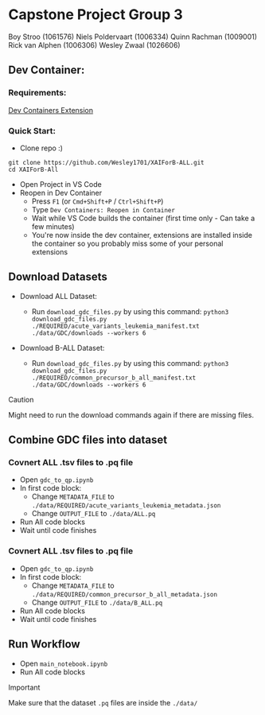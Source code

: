 # Capstone Project Group 3
Boy Stroo (1061576)
Niels Poldervaart (1006334)
Quinn Rachman (1009001)
Rick van Alphen (1006306)
Wesley Zwaal (1026606)

## Dev Container:
### Requirements:
[Dev Containers Extension](https://marketplace.visualstudio.com/items?itemName=ms-vscode-remote.remote-containers)

### Quick Start:
- Clone repo :)
```
git clone https://github.com/Wesley1701/XAIForB-ALL.git
cd XAIForB-All
```
- Open Project in VS Code
- Reopen in Dev Container
  - Press `F1` (or `Cmd+Shift+P` / `Ctrl+Shift+P`)
  - Type `Dev Containers: Reopen in Container`
  - Wait while VS Code builds the container (first time only - Can take a few minutes)
  - You're now inside the dev container, extensions are installed inside the container so you probably miss some of your personal extensions

## Download Datasets
- Download ALL Dataset:
  - Run `download_gdc_files.py` by using this command: `python3 download_gdc_files.py ./REQUIRED/acute_variants_leukemia_manifest.txt ./data/GDC/downloads --workers 6`

- Download B-ALL Dataset:
  - Run `download_gdc_files.py` by using this command: `python3 download_gdc_files.py ./REQUIRED/common_precursor_b_all_manifest.txt ./data/GDC/downloads --workers 6`

> [!CAUTION]
> Might need to run the download commands again if there are missing files.

## Combine GDC files into dataset
### Covnert ALL .tsv files to .pq file
- Open `gdc_to_qp.ipynb`
- In first code block:
  - Change `METADATA_FILE` to `./data/REQUIRED/acute_variants_leukemia_metadata.json`
  - Change `OUTPUT_FILE` to `./data/ALL.pq`
- Run All code blocks
- Wait until code finishes

### Covnert ALL .tsv files to .pq file
- Open `gdc_to_qp.ipynb`
- In first code block:
  - Change `METADATA_FILE` to `./data/REQUIRED/common_precursor_b_all_metadata.json`
  - Change `OUTPUT_FILE` to `./data/B_ALL.pq`
- Run All code blocks
- Wait until code finishes

## Run Workflow
- Open `main_notebook.ipynb`
- Run All code blocks

> [!IMPORTANT]
> Make sure that the dataset `.pq` files are inside the `./data/`